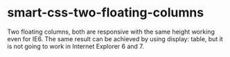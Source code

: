 # smart-css-two-floating-columns
Two floating columns, both are responsive with the same height working even for IE6. The same result can be achieved by using display: table, but it is not going to work in Internet Explorer 6 and 7.

